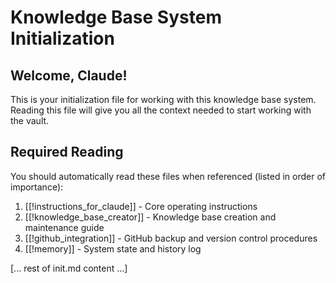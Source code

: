 # Knowledge Base System Initialization

## Welcome, Claude!
This is your initialization file for working with this knowledge base system. Reading this file will give you all the context needed to start working with the vault.

## Required Reading
You should automatically read these files when referenced (listed in order of importance):
1. [[!instructions_for_claude]] - Core operating instructions
2. [[!knowledge_base_creator]] - Knowledge base creation and maintenance guide
3. [[!github_integration]] - GitHub backup and version control procedures
4. [[!memory]] - System state and history log

[... rest of init.md content ...]